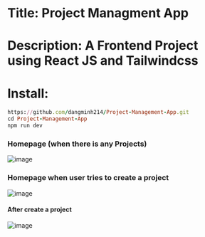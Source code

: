 # Title: Project Managment App 
# Description:  A Frontend Project using React JS and Tailwindcss 
# Install: 
```ruby 
https://github.com/dangminh214/Project-Management-App.git
cd Project-Management-App
npm run dev
```
### Homepage (when there is any Projects) 
![image](https://github.com/dangminh214/Project-Management-App/assets/51837721/bc9a2313-fcec-44fc-adbf-272e2dfece06)

### Homepage when user tries to create a project 
![image](https://github.com/dangminh214/Project-Management-App/assets/51837721/187f619e-73d2-4ce6-84b1-0ec06c4bb2a3)

#### After create a project 
![image](https://github.com/dangminh214/Project-Management-App/assets/51837721/616bb8c0-c741-4bc2-84db-7318a51004aa)
